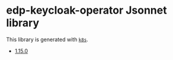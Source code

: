 # edp-keycloak-operator Jsonnet library

This library is generated with [`k8s`](https://github.com/jsonnet-libs/k8s).

- [1.15.0](1.15.0/README.md)
